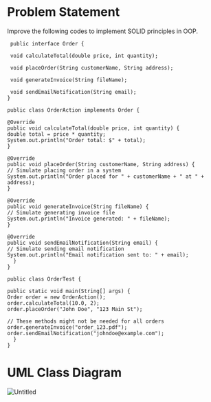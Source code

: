 # Problem Statement
Improve the following codes to implement SOLID principles in OOP.

     public interface Order {

     void calculateTotal(double price, int quantity);

     void placeOrder(String customerName, String address);

     void generateInvoice(String fileName);

     void sendEmailNotification(String email);
    }

    public class OrderAction implements Order {

    @Override
    public void calculateTotal(double price, int quantity) {
    double total = price * quantity;
    System.out.println("Order total: $" + total);
    }

    @Override
    public void placeOrder(String customerName, String address) {
    // Simulate placing order in a system
    System.out.println("Order placed for " + customerName + " at " + address);
    }

    @Override
    public void generateInvoice(String fileName) {
    // Simulate generating invoice file
    System.out.println("Invoice generated: " + fileName);
    }

    @Override
    public void sendEmailNotification(String email) {
    // Simulate sending email notification
    System.out.println("Email notification sent to: " + email);
      }
    }

    public class OrderTest {

    public static void main(String[] args) {
    Order order = new OrderAction();
    order.calculateTotal(10.0, 2);
    order.placeOrder("John Doe", "123 Main St");

    // These methods might not be needed for all orders
    order.generateInvoice("order_123.pdf");
    order.sendEmailNotification("johndoe@example.com");
      }
    }


# UML Class Diagram
![Untitled](https://github.com/Nayunnie1/SolidPrinciple/assets/58744536/4bdc8c67-777e-4e9a-8f86-74abafd74b8c)


